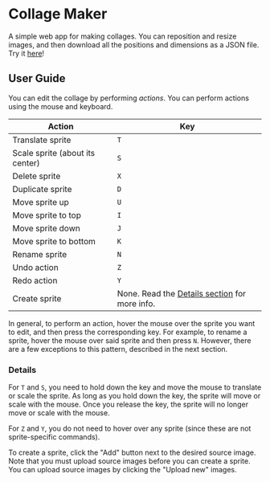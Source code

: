 # Collage Maker

A simple web app for making collages. You can reposition and resize images, and then download all the positions and dimensions as a JSON file. Try it [here](https://kylejlin.github.io/collage_maker)!

## User Guide

You can edit the collage by performing _actions_.
You can perform actions using the mouse and keyboard.

| **Action**                      | **Key**                                                   |
| ------------------------------- | --------------------------------------------------------- |
| Translate sprite                | `T`                                                       |
| Scale sprite (about its center) | `S`                                                       |
| Delete sprite                   | `X`                                                       |
| Duplicate sprite                | `D`                                                       |
| Move sprite up                  | `U`                                                       |
| Move sprite to top              | `I`                                                       |
| Move sprite down                | `J`                                                       |
| Move sprite to bottom           | `K`                                                       |
| Rename sprite                   | `N`                                                       |
| Undo action                     | `Z`                                                       |
| Redo action                     | `Y`                                                       |
| Create sprite                   | None. Read the [Details section](#details) for more info. |

In general, to perform an action, hover the mouse over the sprite you want to edit, and then press the corresponding key.
For example, to rename a sprite, hover the mouse over said sprite and then press `N`.
However, there are a few exceptions to this pattern, described in the next section.

### Details

For `T` and `S`, you need to hold down the key and move the mouse to translate or scale the sprite.
As long as you hold down the key, the sprite will move or scale with the mouse.
Once you release the key, the sprite will no longer move or scale with the mouse.

For `Z` and `Y`, you do not need to hover over any sprite (since these are not sprite-specific commands).

To create a sprite, click the "Add" button next to the desired source image. Note that you must upload source images before you can create a sprite. You can upload source images by clicking the "Upload new" images.
